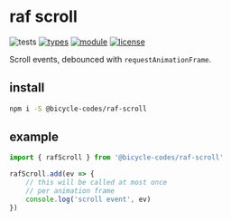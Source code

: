 # raf scroll
![tests](https://github.com/nichoth/raf-scroll/actions/workflows/nodejs.yml/badge.svg)
[![types](https://img.shields.io/npm/types/@bicycle-codes/raf-scroll?style=flat-square)](README.md)
[![module](https://img.shields.io/badge/module-ESM%2FCJS-blue?style=flat-square)](README.md)
[![license](https://img.shields.io/badge/license-MIT-brightgreen.svg?style=flat-square)](LICENSE)

Scroll events, debounced with `requestAnimationFrame`.

## install
```sh
npm i -S @bicycle-codes/raf-scroll
```

## example
```js
import { rafScroll } from '@bicycle-codes/raf-scroll'

rafScroll.add(ev => {
    // this will be called at most once
    // per animation frame
    console.log('scroll event', ev)
})
```
